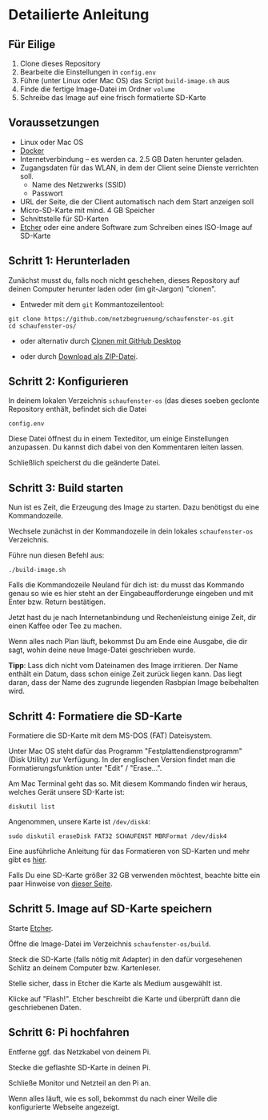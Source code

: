 # Detailierte Anleitung

## Für Eilige

1. Clone dieses Repository
2. Bearbeite die Einstellungen in `config.env`
3. Führe (unter Linux oder Mac OS) das Script `build-image.sh` aus
4. Finde die fertige Image-Datei im Ordner `volume`
5. Schreibe das Image auf eine frisch formatierte SD-Karte

## Voraussetzungen

- Linux oder Mac OS
- [Docker](https://www.docker.com/community-edition)
- Internetverbindung – es werden ca. 2.5 GB Daten herunter geladen.
- Zugangsdaten für das WLAN, in dem der Client seine Dienste verrichten
  soll.
  - Name des Netzwerks (SSID)
  - Passwort
- URL der Seite, die der Client automatisch nach dem Start anzeigen soll
- Micro-SD-Karte mit mind. 4 GB Speicher
- Schnittstelle für SD-Karten
- [Etcher](https://etcher.io/) oder eine andere Software zum Schreiben eines ISO-Image auf SD-Karte

## Schritt 1: Herunterladen

Zunächst musst du, falls noch nicht geschehen, dieses
Repository auf deinen Computer herunter laden oder (im
git-Jargon) "clonen".

- Entweder mit dem `git` Kommantozeilentool:

```nohighlight
git clone https://github.com/netzbegruenung/schaufenster-os.git
cd schaufenster-os/
```

- oder alternativ durch [Clonen mit GitHub Desktop](x-github-client://openRepo/https://github.com/netzbegruenung/schaufenster-os)

- oder durch [Download als ZIP-Datei](https://github.com/netzbegruenung/schaufenster-os/archive/master.zip).

## Schritt 2: Konfigurieren

In deinem lokalen Verzeichnis `schaufenster-os` (das dieses soeben geclonte
Repository enthält, befindet sich die Datei

    config.env

Diese Datei öffnest du in einem Texteditor, um einige Einstellungen anzupassen.
Du kannst dich dabei von den Kommentaren leiten lassen.

Schließlich speicherst du die geänderte Datei.

## Schritt 3: Build starten

Nun ist es Zeit, die Erzeugung des Image zu starten. Dazu benötigst du eine
Kommandozeile.

Wechsele zunächst in der Kommandozeile in dein lokales `schaufenster-os` Verzeichnis.

Führe nun diesen Befehl aus:

    ./build-image.sh

Falls die Kommandozeile Neuland für dich ist: du musst das Kommando genau so
wie es hier steht an der Eingabeaufforderunge eingeben und mit Enter bzw. Return
bestätigen.

Jetzt hast du je nach Internetanbindung und Rechenleistung einige Zeit, dir
einen Kaffee oder Tee zu machen.

Wenn alles nach Plan läuft, bekommst Du am Ende eine Ausgabe, die dir sagt,
wohin deine neue Image-Datei geschrieben wurde.

**Tipp**: Lass dich nicht vom Dateinamen des Image irritieren. Der Name enthält ein
Datum, dass schon einige Zeit zurück liegen kann. Das liegt daran, dass der
Name des zugrunde liegenden Rasbpian Image beibehalten wird.

## Schritt 4: Formatiere die SD-Karte

Formatiere die SD-Karte mit dem MS-DOS (FAT) Dateisystem.

Unter Mac OS steht dafür das Programm "Festplattendienstprogramm" (Disk Utility)
zur Verfügung. In der englischen Version findet man die Formatierungsfunktion unter
"Edit" / "Erase...".

Am Mac Terminal geht das so. Mit diesem Kommando finden wir heraus, welches
Gerät unsere SD-Karte ist:

    diskutil list

Angenommen, unsere Karte ist `/dev/disk4`:

    sudo diskutil eraseDisk FAT32 SCHAUFENST MBRFormat /dev/disk4

Eine ausführliche Anleitung für das Formatieren von SD-Karten und mehr gibt
es [hier](https://www.raspberrypi.org/documentation/installation/installing-images/mac.md).

Falls Du eine SD-Karte größer 32 GB verwenden möchtest, beachte bitte ein paar
Hinweise von [dieser Seite](https://www.raspberrypi.org/documentation/installation/sdxc_formatting.md).

## Schritt 5. Image auf SD-Karte speichern

Starte [Etcher](https://etcher.io/).

Öffne die Image-Datei im Verzeichnis `schaufenster-os/build`.

Steck die SD-Karte (falls nötig mit Adapter) in den dafür vorgesehenen Schlitz an deinem Computer bzw. Kartenleser.

Stelle sicher, dass in Etcher die Karte als Medium ausgewählt ist.

Klicke auf "Flash!". Etcher beschreibt die Karte und überprüft dann die geschriebenen Daten.

## Schritt 6: Pi hochfahren

Entferne ggf. das Netzkabel von deinem Pi.

Stecke die geflashte SD-Karte in deinen Pi.

Schließe Monitor und Netzteil an den Pi an.

Wenn alles läuft, wie es soll, bekommst du nach einer Weile die konfigurierte Webseite angezeigt.
